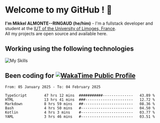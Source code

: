 # Welcome to my GitHub ! 🌃

**I'm Mikkel ALMONTE--RINGAUD (he/him)** - I'm a fullstack developer and student at the [IUT of the University of Limoges, France](https://iut.unilim.fr). \
All my projects are open source and available here.

## Working using the following technologies

![My Skills](https://skillicons.dev/icons?i=solidjs,pnpm,nodejs,ts,js,vercel,netlify,html,css,rust,astro,git,vue,md,electron,figma,github,bash,bun,cloudflare,py,tailwind,nginx,npm,tauri,vite,zig,yarn,windicss,dart,flutter,kotlin&theme=dark)

## Been coding for [![WakaTime Public Profile](https://wakatime.com/badge/user/0839e595-e07a-435c-8d59-ed95f2a3d6dd.svg?style=flat-square)](https://wakatime.com/@0839e595-e07a-435c-8d59-ed95f2a3d6dd)

<!--START_SECTION:waka-->

```plain
From: 05 January 2025 - To: 04 February 2025

TypeScript        47 hrs 12 mins  ###########--------------   43.89 %
HTML              13 hrs 41 mins  ###----------------------   12.72 %
Markdown          8 hrs 59 mins   ##-----------------------   08.36 %
Bash              4 hrs 50 mins   #------------------------   04.50 %
Kotlin            4 hrs 3 mins    #------------------------   03.77 %
YAML              3 hrs 46 mins   #------------------------   03.51 %
```

<!--END_SECTION:waka-->
